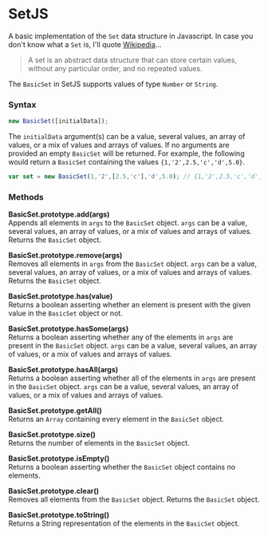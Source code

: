 # SetJS

A basic implementation of the `Set` data structure in Javascript. In case you don't know what a `Set` is, I'll quote [Wikipedia][1]...

> A set is an abstract data structure that can store certain values, without any particular order, and no repeated values.

The `BasicSet` in SetJS supports values of type `Number` or `String`.

### Syntax

```javascript
new BasicSet([initialData]);
```
The `initialData` argument(s) can be a value, several values, an array of values, or a mix of values and arrays of values. If no arguments are provided an empty `BasicSet` will be returned. For example, the following would return a `BasicSet` containing the values `{1,'2',2.5,'c','d',5.0}`.
```javascript
var set = new BasicSet(1,'2',[2.5,'c'],'d',5.0); // {1,'2',2.5,'c','d',5.0}
```

### Methods

**BasicSet.prototype.add(args)**
<br>Appends all elements in `args` to the `BasicSet` object. `args` can be a value, several values, an array of values, or a mix of values and arrays of values. Returns the `BasicSet` object.

**BasicSet.prototype.remove(args)**
<br>Removes all elements in `args` from the `BasicSet` object. `args` can be a value, several values, an array of values, or a mix of values and arrays of values. Returns the `BasicSet` object.

**BasicSet.prototype.has(value)**
<br>Returns a boolean asserting whether an element is present with the given value in the `BasicSet` object or not.

**BasicSet.prototype.hasSome(args)**
<br>Returns a boolean asserting whether any of the elements in `args` are present in the `BasicSet` object. `args` can be a value, several values, an array of values, or a mix of values and arrays of values.

**BasicSet.prototype.hasAll(args)**
<br>Returns a boolean asserting whether all of the elements in `args` are present in the `BasicSet` object. `args` can be a value, several values, an array of values, or a mix of values and arrays of values.

**BasicSet.prototype.getAll()**
<br>Returns an `Array` containing every element in the `BasicSet` object.

**BasicSet.prototype.size()**
<br>Returns the number of elements in the `BasicSet` object.

**BasicSet.prototype.isEmpty()**
<br>Returns a boolean asserting whether the `BasicSet` object contains no elements.

**BasicSet.prototype.clear()**
<br>Removes all elements from the `BasicSet` object. Returns the `BasicSet` object.

**BasicSet.prototype.toString()**
<br>Returns a String representation of the elements in the `BasicSet` object.




[1]: http://en.wikipedia.org/wiki/Set_(computer_science) "Set (abstract data type)"
